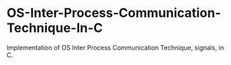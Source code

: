 # OS-Inter-Process-Communication-Technique-In-C
Implementation of OS Inter Process Communication Technique, signals, in C.
